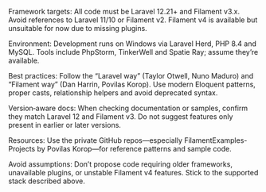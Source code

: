 Framework targets: All code must be Laravel 12.21+ and Filament v3.x. Avoid references to Laravel 11/10 or Filament v2. Filament v4 is available but unsuitable for now due to missing plugins.

Environment: Development runs on Windows via Laravel Herd, PHP 8.4 and MySQL. Tools include PhpStorm, TinkerWell and Spatie Ray; assume they’re available.

Best practices: Follow the “Laravel way” (Taylor Otwell, Nuno Maduro) and “Filament way” (Dan Harrin, Povilas Korop). Use modern Eloquent patterns, proper casts, relationship helpers and avoid deprecated syntax.

Version‑aware docs: When checking documentation or samples, confirm they match Laravel 12 and Filament v3. Do not suggest features only present in earlier or later versions.

Resources: Use the private GitHub repos—especially FilamentExamples-Projects by Povilas Korop—for reference patterns and sample code.

Avoid assumptions: Don’t propose code requiring older frameworks, unavailable plugins, or unstable Filament v4 features. Stick to the supported stack described above.

